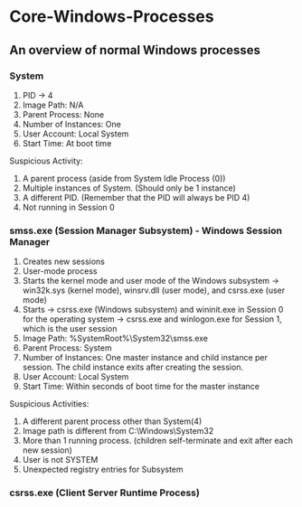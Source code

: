 # Core-Windows-Processes
## An overview of normal Windows processes

### System
1. PID -> 4
2. Image Path:  N/A
3. Parent Process:  None
4. Number of Instances:  One
5. User Account:  Local System
6. Start Time:  At boot time

Suspicious Activity:
1. A parent process (aside from System Idle Process (0))
2. Multiple instances of System. (Should only be 1 instance) 
3. A different PID. (Remember that the PID will always be PID 4)
4. Not running in Session 0

### smss.exe (Session Manager Subsystem) - Windows Session Manager
1. Creates new sessions
2. User-mode process
3. Starts the kernel mode and user mode of the Windows subsystem -> win32k.sys (kernel mode), winsrv.dll (user mode), and csrss.exe (user mode)
4. Starts -> csrss.exe (Windows subsystem) and wininit.exe in Session 0 for the operating system
          -> csrss.exe and winlogon.exe for Session 1, which is the user session
5. Image Path:  %SystemRoot%\System32\smss.exe
6. Parent Process:  System
7. Number of Instances:  One master instance and child instance per session. The child instance exits after creating the session.
8. User Account:  Local System
9. Start Time:  Within seconds of boot time for the master instance

Suspicious Activities:
1. A different parent process other than System(4)
2. Image path is different from C:\Windows\System32
3. More than 1 running process. (children self-terminate and exit after each new session)
4. User is not SYSTEM
5. Unexpected registry entries for Subsystem

### csrss.exe (Client Server Runtime Process)
